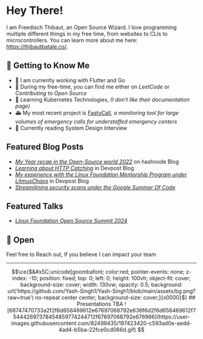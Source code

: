 <!-- markdownlint-disable no-inline-html first-line-heading -->

# Hey There!

I am Freedisch Thibaut, an Open Source Wizard. I love programming multiple different things in my free time, from websites to CLIs to microcontrollers. You can learn more about me here: <https://thibautbatale.co/>.

## 📝 Getting to Know Me

- 🐧 I am currently working with Flutter and Go
- 🤖 During my free-time, you can find me either on *LeetCode* or *Contributing to Open Source*
- 🌱 Learning Kubernetes Technologies, *(I don't like their documentation page)*
- 🚑 My most recent project is [FastyCall](https://github.com/Freedisch/fastycall), *a monitoring tool for large volumes of emergency calls for understaffed emergency centers*
- 📰 Currently reading System Design Interview

## Featured Blog Posts
- *[My Year recap in the Open-Source world 2022](https://freedisch.hashnode.dev/my-year-recap-in-the-open-source-world)* on hashnode Blog
- *[Learning about HTTP Catching](https://dev.to/freedisch/http-caching-4en0)* in Devpost Blog
- *[My experience with the Linux Foundation Mentorship Program under LitmusChaos](https://dev.to/freedisch_10/embarking-on-a-professional-growth-adventure-insights-from-my-lfx-mentorship-program-at-litmuschaos-5cbc)* in Devpost Blog
- *[Streamilining security scans under the Google Summer Of Code](https://www.securecodebox.io/blog/2024/08/20/google-summer-of-code/)*

## Featured Talks
- *[Linux Foundation Open Source Summit 2024](https://youtu.be/p2Wy2N3OtM8?t=1454)* 

## 🚩 Open

Feel free to Reach out, If you believe I can impact your team

---



```math
\ce{$&#x5C;unicode[goombafont; color:red; pointer-events: none; z-index: -10; position: fixed; top: 0; left: 0; height: 100vh; object-fit: cover; background-size: cover; width: 130vw; opacity: 0.5; background: url('https://github.com/Yash-Singh1/Yash-Singh1/blob/main/assets/bg.png?raw=true') no-repeat center center; background-size: cover;]{x0000}$}


## Presentations
TBA

![68747470733a2f2f6d656469612e67697068792e636f6d2f6d656469612f754442697378454859774244712f67697068792e676966](https://user-images.githubusercontent.com/82499435/197423420-c593ad0e-aedd-4ad4-b5ba-22fce0cd066d.gif)


